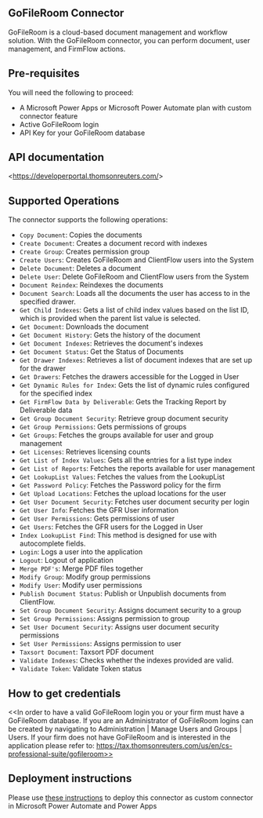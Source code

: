
﻿
## GoFileRoom Connector
GoFileRoom is a cloud-based document management and workflow solution. With the GoFileRoom connector, you can perform document, user management, and FirmFlow actions.


## Pre-requisites
You will need the following to proceed:
* A Microsoft Power Apps or Microsoft Power Automate plan with custom connector feature
* Active GoFileRoom login
* API Key for your GoFileRoom database


## API documentation
<<https://developerportal.thomsonreuters.com/>> 


## Supported Operations
The connector supports the following operations:
* `Copy Document`: Copies the documents
* `Create Document`: Creates a document record with indexes
* `Create Group`: Creates permission group
* `Create Users`: Creates GoFileRoom and ClientFlow users into the System
* `Delete Document`: Deletes a document
* `Delete User`: Delete GoFileRoom and ClientFlow users from the System
* `Document Reindex`: Reindexes the documents
* `Document Search`: Loads all the documents the user has access to in the specified drawer.
* `Get Child Indexes`: Gets a list of child index values based on the list ID, which is provided when the parent list value is selected.
* `Get Document`: Downloads the document
* `Get Document History`: Gets the history of the document
* `Get Document Indexes`: Retrieves the document's indexes
* `Get Document Status`: Get the Status of Documents
* `Get Drawer Indexes`: Retrieves a list of document indexes that are set up for the drawer
* `Get Drawers`: Fetches the drawers accessible for the Logged in User
* `Get Dynamic Rules for Index`: Gets the list of dynamic rules configured for the specified index
* `Get FirmFlow Data by Deliverable`: Gets the Tracking Report by Deliverable data
* `Get Group Document Security`: Retrieve group document security
* `Get Group Permissions`: Gets permissions of groups
* `Get Groups`: Fetches the groups available for user and group management
* `Get Licenses`: Retrieves licensing counts
* `Get List of Index Values`: Gets all the entries for a list type index
* `Get List of Reports`: Fetches the reports available for user management
* `Get LookupList Values`: Fetches the values from the LookupList
* `Get Password Policy`: Fetches the Password policy for the firm
* `Get Upload Locations`: Fetches the upload locations for the user
* `Get User Document Security`: Fetches user document security per login
* `Get User Info`: Fetches the GFR User information
* `Get User Permissions`: Gets permissions of user
* `Get Users`: Fetches the GFR users for the Logged in User
* `Index LookupList Find`: This method is designed for use with autocomplete fields.
* `Login`: Logs a user into the application
* `Logout`: Logout of application
* `Merge PDF's`: Merge PDF files together
* `Modify Group`: Modify group permissions
* `Modify User`: Modify user permissions
* `Publish Document Status`: Publish or Unpublish documents from ClientFlow.
* `Set Group Document Security`: Assigns document security to a group
* `Set Group Permissions`: Assigns permission to group
* `Set User Document Security`: Assigns user document security permissions
* `Set User Permissions`: Assigns permission to user
* `Taxsort Document`: Taxsort PDF document
* `Validate Indexes`: Checks whether the indexes provided are valid.
* `Validate Token`: Validate Token status



## How to get credentials
<<In order to have a valid GoFileRoom login you or your firm must have a GoFileRoom database. If you are an Administrator of GoFileRoom logins can be created by navigating to Administration | Manage Users and Groups | Users. If your firm does not have GoFileRoom and is interested in the application please refer to: https://tax.thomsonreuters.com/us/en/cs-professional-suite/gofileroom>> 


## Deployment instructions
Please use [these instructions](https://docs.microsoft.com/en-us/connectors/custom-connectors/paconn-cli) to deploy this connector as custom connector in Microsoft Power Automate and Power Apps

﻿